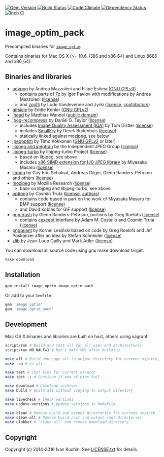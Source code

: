 [![Gem Version](https://img.shields.io/gem/v/image_optim_pack.svg?style=flat)](https://rubygems.org/gems/image_optim_pack)
[![Build Status](https://img.shields.io/travis/toy/image_optim_pack/master.svg?style=flat)](https://travis-ci.org/toy/image_optim_pack)
[![Code Climate](https://img.shields.io/codeclimate/github/toy/image_optim_pack.svg?style=flat)](https://codeclimate.com/github/toy/image_optim_pack)
[![Dependency Status](https://img.shields.io/gemnasium/toy/image_optim_pack.svg?style=flat)](https://gemnasium.com/toy/image_optim_pack)
[![Inch CI](http://inch-ci.org/github/toy/image_optim_pack.svg?branch=master&style=flat)](http://inch-ci.org/github/toy/image_optim_pack)

# image\_optim\_pack

Precompiled binaries for [`image_optim`](https://github.com/toy/image_optim).

Contains binaries for Mac OS X (>= 10.6, i386 and x86\_64) and Linux (i686 and x86\_64).

## Binaries and libraries

* [advpng](http://advancemame.sourceforge.net/doc-advpng.html) by Andrea Mazzoleni and Filipe Estima ([GNU GPLv3](acknowledgements/advancecomp.txt))
	* contains parts of [7z](http://7-zip.org) by Igor Pavlov with modifications by Andrea Mazzoleni ([license](acknowledgements/7z.txt))
	* and [zopfli](https://code.google.com/p/zopfli/) by Lode Vandevenne and Jyrki ([license](acknowledgements/zopfli.txt), [contributors](acknowledgements/zopfli-contributors.txt))
* [gifsicle](http://lcdf.org/gifsicle/) by Eddie Kohler ([GNU GPLv2](acknowledgements/gifsicle.txt))
* [jhead](http://sentex.net/~mwandel/jhead/) by Matthias Wandel ([public domain](acknowledgements/jhead.txt))
* [jpeg-recompress](https://github.com/danielgtaylor/jpeg-archive) by Daniel G. Taylor ([license](acknowledgements/jpeg-archive.txt))
	* includes [Image Quality Assessment (IQA)](http://tdistler.com/iqa/) by Tom Distler ([license](acknowledgements/iqa.txt))
	* includes [SmallFry](https://github.com/dwbuiten/smallfry) by Derek Buitenhuis ([license](acknowledgements/smallfry.txt))
	* statically linked against mozjpeg, see below
* [jpegoptim](http://www.kokkonen.net/tjko/projects.html) by Timo Kokkonen ([GNU GPLv2](acknowledgements/jpegoptim.txt) or later)
* [libjpeg and jpegtran](http://ijg.org/) by the Independent JPEG Group ([license](acknowledgements/libjpeg.txt))
* [libjpeg-turbo](http://www.libjpeg-turbo.org/) by libjpeg-turbo Project ([license](acknowledgements/libjpeg-turbo.txt))
	* based on libjpeg, see above
	* includes [x86 SIMD extension for IJG JPEG library](http://cetus.sakura.ne.jp/softlab/jpeg-x86simd/jpegsimd.html) by Miyasaka Masaru ([license](acknowledgements/libjpeg-x86-simd.txt))
* [libpng](http://libpng.org/pub/png/) by Guy Eric Schalnat, Andreas Dilger, Glenn Randers-Pehrson and others ([license](acknowledgements/libpng.txt))
* [mozjpeg](https://github.com/mozilla/mozjpeg) by Mozilla Research ([license](acknowledgements/mozjpeg.txt))
	* base on libjpeg and libjpeg-turbo, see above
* [optipng](http://optipng.sourceforge.net/) by Cosmin Truta ([license](acknowledgements/optipng.txt), [authors](acknowledgements/optipng-authors.txt))
	* contains code based in part on the work of Miyasaka Masaru for BMP support ([license](acknowledgements/bmp2png.txt))
	* and David Koblas for GIF support ([license](acknowledgements/gifread.txt))
* [pngcrush](http://pmt.sourceforge.net/pngcrush/) by Glenn Randers-Pehrson, portions by Greg Roelofs ([license](acknowledgements/pngcrush.txt))
	* contains [cexcept](http://www.nicemice.net/cexcept/) interface by Adam M. Costello and Cosmin Truta ([license](acknowledgements/cexcept.txt))
* [pngquant](http://pngquant.org/) by Kornel Lesiński based on code by Greg Roelofs and Jef Poskanzer after an idea by Stefan Schneider ([license](acknowledgements/pngquant.txt))
* [zlib](http://zlib.net/) by Jean-Loup Gailly and Mark Adler ([license](acknowledgements/zlib.txt))

You can download all source code using gnu make download target:

```sh
make download
```

## Installation

```sh
gem install image_optim image_optim_pack
```

Or add to your `Gemfile`:

```ruby
gem 'image_optim'
gem 'image_optim_pack'
```

## Development

Mac OS X binaries and libraries are built on host, others using vagrant.

```sh
script/run # Build and test all for all oses and architectures
script/run NO_HALT=1 # Don't halt VMs after building

make all # Build and copy all to output directory for current os/arch, then test
make run # => all

make test # Test bins for current os/arch
make test -i # Continue if one of bins fail

make download # Download archives
make build # Build all without copying to output directory

make livecheck # Check versions
make update-versions # Update versions in Makefile

make clean # Remove build and output directories for current os/arch
make clean-all # Remove build root and output root directories
make clobber # `claen-all` and remove download directory
```

## Copyright

Copyright (c) 2014-2016 Ivan Kuchin. See [LICENSE.txt](LICENSE.txt) for details.
